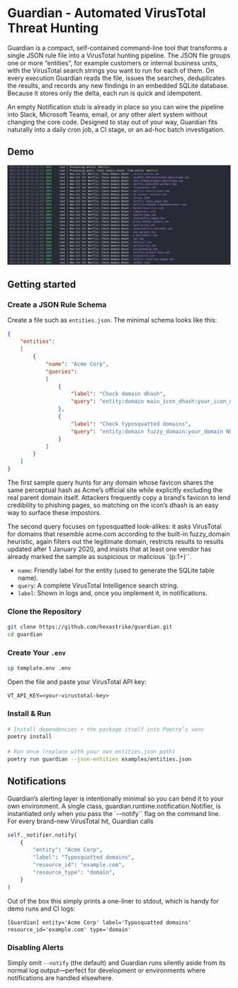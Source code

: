 # Guardian - Automated VirusTotal Threat Hunting

Guardian is a compact, self-contained command-line tool that transforms a single JSON rule file into a VirusTotal hunting pipeline. The JSON file groups one or more “entities”, for example customers or internal business units, with the VirusTotal search strings you want to run for each of them. On every execution Guardian reads the file, issues the searches, deduplicates the results, and records any new findings in an embedded SQLite database. Because it stores only the delta, each run is quick and idempotent. 

An empty Notification stub is already in place so you can wire the pipeline into Slack, Microsoft Teams, email, or any other alert system without changing the core code. Designed to stay out of your way, Guardian fits naturally into a daily cron job, a CI stage, or an ad-hoc batch investigation.

## Demo

![Demo VirusTotal search query to identify Netflix imitating domains based on their domain hash](./assets/hx_guardian_demo.png)

## Getting started

### Create a JSON Rule Schema

Create a file such as `entities.json`. The minimal schema looks like this:

```json
{
    "entities": 
    [
        {
            "name": "Acme Corp",
            "queries": 
            [
                {
                    "label": "Check domain dhash",
                    "query": "entity:domain main_icon_dhash:your_icon_dhash NOT parent_domain:your_domain"
                }, 
                {
                    "label": "Check typosquatted domains",
                    "query": "entity:domain fuzzy_domain:your_domain NOT parent_domain:your_domain last_update_date:2020-01-01+ p:1+"
                }
            ]
        }
    ]
}
```

The first sample query hunts for any domain whose favicon shares the same perceptual hash as Acme’s official site while explicitly excluding the real parent domain itself. Attackers frequently copy a brand’s favicon to lend credibility to phishing pages, so matching on the icon’s dhash is an easy way to surface these impostors. 

The second query focuses on typosquatted look-alikes: it asks VirusTotal for domains that resemble acme.com according to the built-in fuzzy_domain heuristic, again filters out the legitimate domain, restricts results to results updated after 1 January 2020, and insists that at least one vendor has already marked the sample as suspicious or malicious `(p:1+)``.

- `name`: Friendly label for the entity (used to generate the SQLite table name).
- `query`: A complete VirusTotal Intelligence search string.
- `label`: Shown in logs and, once you implement it, in notifications.

### Clone the Repository

```bash
git clone https://github.com/hexastrike/guardian.git
cd guardian
```

### Create Your `.env`

```bash
cp template.env .env
```

Open the file and paste your VirusTotal API key:

```dotenv
VT_API_KEY=<your-virustotal-key>
```

### Install & Run

```bash
# Install dependencies + the package itself into Poetry’s venv
poetry install

# Run once (replace with your own entities.json path)
poetry run guardian --json-entities examples/entities.json
```

## Notifications

Guardian’s alerting layer is intentionally minimal so you can bend it to your own environment. A single class, guardian.runtime.notification.Notifier, is instantiated only when you pass the `--notify`` flag on the command line. For every brand-new VirusTotal hit, Guardian calls

```python
self._notifier.notify(
    {
        "entity": "Acme Corp",
        "label": "Typosquatted domains",
        "resource_id": "example.com",
        "resource_type": "domain",
    }
)
```

Out of the box this simply prints a one-liner to stdout, which is handy for demo runs and CI logs:

```text
[Guardian] entity='Acme Corp' label='Typosquatted domains' resource_id='example.com' type='domain'
```

### Disabling Alerts

Simply omit `--notify` (the default) and Guardian runs silently aside from its normal log output—perfect for development or environments where notifications are handled elsewhere.

